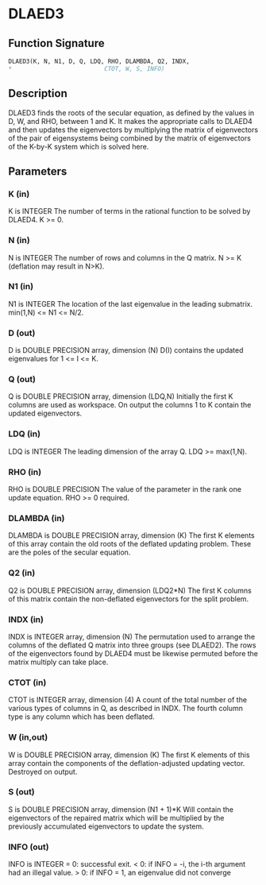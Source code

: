 # DLAED3

## Function Signature

```fortran
DLAED3(K, N, N1, D, Q, LDQ, RHO, DLAMBDA, Q2, INDX,
*                          CTOT, W, S, INFO)
```

## Description


 DLAED3 finds the roots of the secular equation, as defined by the
 values in D, W, and RHO, between 1 and K.  It makes the
 appropriate calls to DLAED4 and then updates the eigenvectors by
 multiplying the matrix of eigenvectors of the pair of eigensystems
 being combined by the matrix of eigenvectors of the K-by-K system
 which is solved here.


## Parameters

### K (in)

K is INTEGER The number of terms in the rational function to be solved by DLAED4. K >= 0.

### N (in)

N is INTEGER The number of rows and columns in the Q matrix. N >= K (deflation may result in N>K).

### N1 (in)

N1 is INTEGER The location of the last eigenvalue in the leading submatrix. min(1,N) <= N1 <= N/2.

### D (out)

D is DOUBLE PRECISION array, dimension (N) D(I) contains the updated eigenvalues for 1 <= I <= K.

### Q (out)

Q is DOUBLE PRECISION array, dimension (LDQ,N) Initially the first K columns are used as workspace. On output the columns 1 to K contain the updated eigenvectors.

### LDQ (in)

LDQ is INTEGER The leading dimension of the array Q. LDQ >= max(1,N).

### RHO (in)

RHO is DOUBLE PRECISION The value of the parameter in the rank one update equation. RHO >= 0 required.

### DLAMBDA (in)

DLAMBDA is DOUBLE PRECISION array, dimension (K) The first K elements of this array contain the old roots of the deflated updating problem. These are the poles of the secular equation.

### Q2 (in)

Q2 is DOUBLE PRECISION array, dimension (LDQ2*N) The first K columns of this matrix contain the non-deflated eigenvectors for the split problem.

### INDX (in)

INDX is INTEGER array, dimension (N) The permutation used to arrange the columns of the deflated Q matrix into three groups (see DLAED2). The rows of the eigenvectors found by DLAED4 must be likewise permuted before the matrix multiply can take place.

### CTOT (in)

CTOT is INTEGER array, dimension (4) A count of the total number of the various types of columns in Q, as described in INDX. The fourth column type is any column which has been deflated.

### W (in,out)

W is DOUBLE PRECISION array, dimension (K) The first K elements of this array contain the components of the deflation-adjusted updating vector. Destroyed on output.

### S (out)

S is DOUBLE PRECISION array, dimension (N1 + 1)*K Will contain the eigenvectors of the repaired matrix which will be multiplied by the previously accumulated eigenvectors to update the system.

### INFO (out)

INFO is INTEGER = 0: successful exit. < 0: if INFO = -i, the i-th argument had an illegal value. > 0: if INFO = 1, an eigenvalue did not converge

